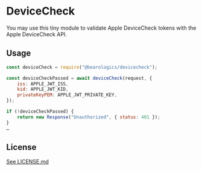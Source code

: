 # DeviceCheck

You may use this tiny module to validate Apple DeviceCheck tokens with the Apple DeviceCheck API.

## Usage

```javascript
const deviceCheck = require("@bearologics/devicecheck");

const deviceCheckPassed = await deviceCheck(request, {
    iss: APPLE_JWT_ISS,
    kid: APPLE_JWT_KID,
    privateKeyPEM: APPLE_JWT_PRIVATE_KEY,
});

if (!deviceCheckPassed) {
    return new Response("Unauthorized", { status: 401 });
}
…
```

## License

[See LICENSE.md](LICENSE.md)
